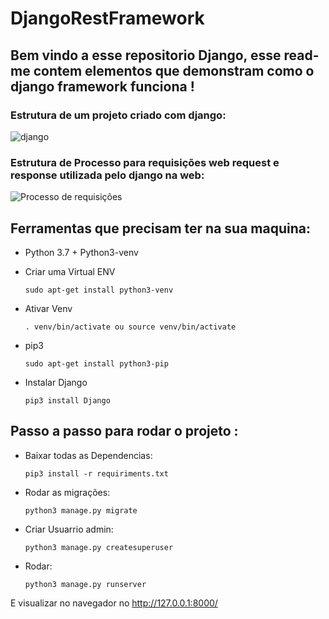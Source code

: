 # DjangoRestFramework
## Bem vindo a esse  repositorio Django, esse read-me contem elementos que demonstram como o django framework funciona !

### Estrutura de um projeto criado com django:  
![django](https://user-images.githubusercontent.com/54487740/117697380-f0127000-b1b1-11eb-9c6c-aadafd41d576.png)

### Estrutura de Processo para requisições web request e response utilizada pelo django na web:

![Processo de requisições](https://miro.medium.com/max/624/0*TdYuUBdQsaeChHh9.jpg)  

## Ferramentas que precisam ter na sua maquina:
* Python 3.7 + Python3-venv

* Criar uma Virtual ENV 
    ```
    sudo apt-get install python3-venv
    ```
* Ativar Venv
    ```
    . venv/bin/activate ou source venv/bin/activate
    ```
* pip3
    ```
    sudo apt-get install python3-pip

    ```  
* Instalar Django  
    ```
    pip3 install Django

    ```
## Passo a passo para rodar o projeto : 
- Baixar todas as Dependencias:
    ```
    pip3 install -r requiriments.txt
    ```  
- Rodar as migrações:
    ```
    python3 manage.py migrate
    ```  
- Criar Usuarrio admin:
    ```
    python3 manage.py createsuperuser
    ```  
- Rodar:
    ```
    python3 manage.py runserver
    ```
E visualizar no navegador no http://127.0.0.1:8000/

